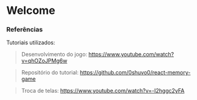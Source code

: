 # Welcome

### Referências
Tutoriais utilizados: 

> Desenvolvimento do jogo: https://www.youtube.com/watch?v=qhOZoJPMg6w

> Repositório do tutorial: https://github.com/0shuvo0/react-memory-game

> Troca de telas: https://www.youtube.com/watch?v=-I2hggc2yFA
 
